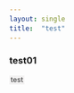```yaml
---
layout: single
title:  "test"
---
```


### test01

![image-20240203201010372](../images/2023-02-13-first/image-20240203201010372.png)
